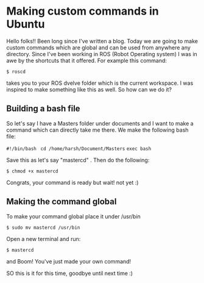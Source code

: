 
# Making custom commands in Ubuntu

Hello folks!! Been long since I've written a blog. Today we are going to make custom commands which are global and can be used from anywhere any directory. Since I've been working in ROS (Robot Operating system) I was in awe by the shortcuts that it offered. For example this command:

```$ roscd ```

takes you to your ROS dvelve folder which is the current workspace. I was inspired to make something like this as well. So how can we do it?

## Building a bash file

So let's say I have a Masters folder under documents and I want to make a command which can directly take me there. We make the following bash file:

```#!/bin/bash ```
```cd /home/harsh/Document/Masters```
```exec bash ```

Save this as let's say "mastercd" . Then do the following:

```$ chmod +x mastercd```

Congrats, your command is ready but wait! not yet :)

## Making the command global

To make your command global place it under /usr/bin

```$ sudo mv mastercd /usr/bin```

Open a new terminal and run:

```$ mastercd```

and Boom! You've just made your own command!

SO this is it for this time, goodbye until next time :)
